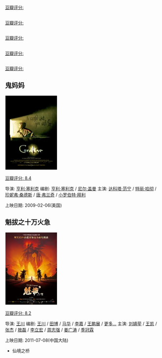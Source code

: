 ## 

[豆瓣评分: ]()

## 

[豆瓣评分: ]()

## 

[豆瓣评分: ]()

## 

[豆瓣评分: ]()

## 

[豆瓣评分: ]()



## 鬼妈妈

![image-20240512101533845](./tongqu/image-20240512101533845.png)

[豆瓣评分: 8.4](https://movie.douban.com/subject/1919245/)

导演: [亨利·塞利克](https://movie.douban.com/celebrity/1036655/)
编剧: [亨利·塞利克](https://movie.douban.com/celebrity/1036655/) / [尼尔·盖曼](https://movie.douban.com/celebrity/1040772/)
主演: [达科塔·范宁](https://movie.douban.com/celebrity/1013785/) / [特丽·哈彻](https://movie.douban.com/celebrity/1036367/) / [珍妮弗·桑德斯](https://movie.douban.com/celebrity/1010636/) / [唐·弗兰奇](https://movie.douban.com/celebrity/1027902/) / [小罗伯特·拜利](https://movie.douban.com/celebrity/1277695/)

上映日期: 2009-02-06(美国)

## 魁拔之十万火急

![image-20240512101627656](./tongqu/image-20240512101627656.png)

[豆瓣评分: 8.2](https://movie.douban.com/subject/4812830/)

导演: [王川](https://movie.douban.com/celebrity/1319345/)
编剧: [王川](https://movie.douban.com/celebrity/1319345/) / [田博](https://movie.douban.com/celebrity/1315402/) / [马华](https://movie.douban.com/celebrity/1325482/) / [李嘉](https://movie.douban.com/celebrity/1437787/) / [王鹏展](https://movie.douban.com/celebrity/1325741/) / [更多...](javascript:;)
主演: [刘婧荦](https://movie.douban.com/celebrity/1322931/) / [王凯](https://movie.douban.com/celebrity/1325742/) / [张杰](https://movie.douban.com/celebrity/1320632/) / [敖磊](https://movie.douban.com/celebrity/1325739/) / [李立宏](https://movie.douban.com/celebrity/1320458/) / [周志强](https://movie.douban.com/celebrity/1320628/) / [姜广涛](https://movie.douban.com/celebrity/1317670/) / [季冠霖](https://movie.douban.com/celebrity/1317669/)

上映日期: 2011-07-08(中国大陆)



- 仙境之桥